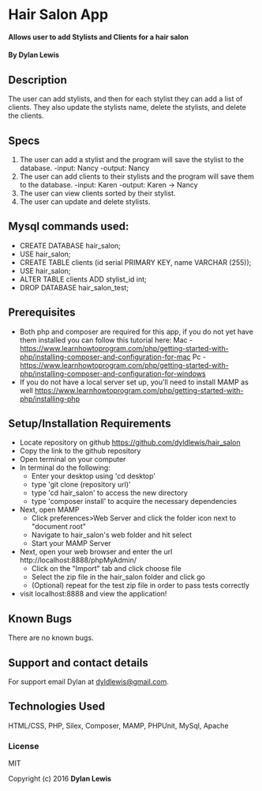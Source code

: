 

# Hair Salon App

#### Allows user to add Stylists and Clients for a hair salon

#### By Dylan Lewis

## Description

The user can add stylists, and then for each stylist they can add a list of clients. They also update the stylists name, delete the stylists, and delete the clients.

## Specs
1. The user can add a stylist and the program will save the stylist to the database.
  -input: Nancy
  -output: Nancy
2. The user can add clients to their stylists and the program will save them to the database.
  -input: Karen
  -output: Karen -> Nancy
3. The user can view clients sorted by their stylist.
4. The user can update and delete stylists.

## Mysql commands used:
* CREATE DATABASE hair_salon;
* USE hair_salon;
* CREATE TABLE clients (id serial PRIMARY KEY, name VARCHAR (255));
* USE hair_salon;
* ALTER TABLE clients ADD stylist_id int;
* DROP DATABASE hair_salon_test;

## Prerequisites
* Both php and composer are required for this app, if you do not yet have them installed you can follow this tutorial here:
Mac - https://www.learnhowtoprogram.com/php/getting-started-with-php/installing-composer-and-configuration-for-mac
Pc - https://www.learnhowtoprogram.com/php/getting-started-with-php/installing-composer-and-configuration-for-windows
* If you do not have a local server set up, you'll need to install MAMP as well https://www.learnhowtoprogram.com/php/getting-started-with-php/installing-php

## Setup/Installation Requirements


* Locate repository on github https://github.com/dyldlewis/hair_salon
* Copy the link to the github repository
* Open terminal on your computer
* In terminal do the following:
  * Enter your desktop using 'cd desktop'
  * type 'git clone (repository url)'
  * type 'cd hair_salon' to access the new directory
  * type 'composer install' to acquire the necessary dependencies
* Next, open MAMP
  * Click preferences>Web Server and click the folder icon next to "document root"
  * Navigate to hair_salon's web folder and hit select
  * Start your MAMP Server
* Next, open your web browser and enter the url http://localhost:8888/phpMyAdmin/
  * Click on the "Import" tab and click choose file
  * Select the zip file in the hair_salon folder and click go
  * (Optional) repeat for the test zip file in order to pass tests correctly
* visit localhost:8888 and view the application!


## Known Bugs

There are no known bugs.

## Support and contact details

For support email Dylan at dyldlewis@gmail.com.

## Technologies Used

HTML/CSS, PHP, Silex, Composer, MAMP, PHPUnit, MySql, Apache

### License

MIT

Copyright (c) 2016 **Dylan Lewis**
